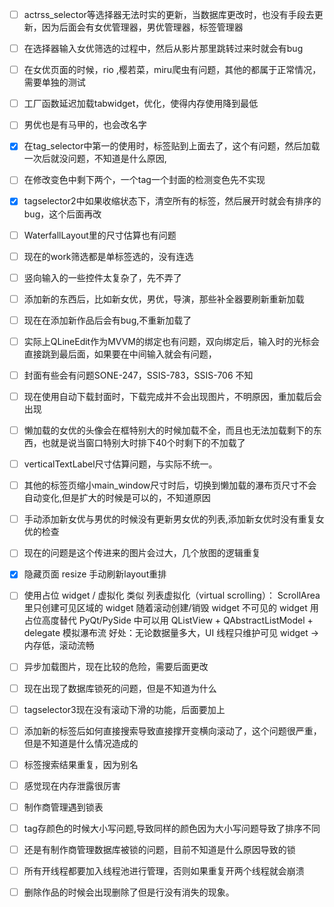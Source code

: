 - [ ] actrss_selector等选择器无法时实的更新，当数据库更改时，也没有手段去更新，因为后面会有女优管理器，男优管理器，标签管理器

- [ ] 在选择器输入女优筛选的过程中，然后从影片那里跳转过来时就会有bug

- [ ] 在女优页面的时候，rio ,樱若菜，miru爬虫有问题，其他的都属于正常情况，需要单独的测试

- [ ] 工厂函数延迟加载tabwidget，优化，使得内存使用降到最低

- [ ] 男优也是有马甲的，也会改名字

- [x] 在tag_selector中第一的使用时，标签贴到上面去了，这个有问题，然后加载一次后就没问题，不知道是什么原因,

- [ ] 在修改变色中剩下两个，一个tag一个封面的检测变色先不实现

- [x] tagselector2中如果收缩状态下，清空所有的标签，然后展开时就会有排序的bug，这个后面再改

- [ ] WaterfallLayout里的尺寸估算也有问题

- [ ] 现在的work筛选都是单标签选的，没有连选

- [ ] 竖向输入的一些控件太复杂了，先不弄了

- [ ] 添加新的东西后，比如新女优，男优，导演，那些补全器要刷新重新加载

- [ ] 现在在添加新作品后会有bug,不重新加载了

- [ ] 实际上QLineEdit作为MVVM的绑定也有问题，双向绑定后，输入时的光标会直接跳到最后面，如果要在中间输入就会有问题，

- [ ] 封面有些会有问题SONE-247，SSIS-783，SSIS-706 不知

- [ ] 现在使用自动下载封面时，下载完成并不会出现图片，不明原因，重加载后会出现

- [ ] 懒加载的女优的头像会在框特别大的时候加载不全，而且也无法加载剩下的东西，也就是说当窗口特别大时排下40个时剩下的不加载了

- [ ] verticalTextLabel尺寸估算问题，与实际不统一。

- [ ] 其他的标签页缩小main_window尺寸时后，切换到懒加载的瀑布页尺寸不会自动变化,但是扩大的时候是可以的，不知道原因

- [ ] 手动添加新女优与男优的时候没有更新男女优的列表,添加新女优时没有重复女优的检查

- [ ] 现在的问题是这个传进来的图片会过大，几个放图的逻辑重复

- [x] 隐藏页面 resize 手动刷新layout重排

- [ ] 使用占位 widget / 虚拟化
类似 列表虚拟化（virtual scrolling）：
ScrollArea 里只创建可见区域的 widget
随着滚动创建/销毁 widget
不可见的 widget 用占位高度替代
PyQt/PySide 中可以用 QListView + QAbstractListModel + delegate 模拟瀑布流
好处：无论数据量多大，UI 线程只维护可见 widget → 内存低，滚动流畅
- [ ] 异步加载图片，现在比较的危险，需要后面更改
- [ ] 现在出现了数据库锁死的问题，但是不知道为什么
- [ ] tagselector3现在没有滚动下滑的功能，后面要加上
- [ ] 添加新的标签后如何直接搜索导致直接撑开变横向滚动了，这个问题很严重，但是不知道是什么情况造成的
- [ ] 标签搜索结果重复，因为别名
- [ ] 感觉现在内存泄露很厉害
- [ ] 制作商管理遇到锁表
- [ ] tag存颜色的时候大小写问题,导致同样的颜色因为大小写问题导致了排序不同
- [ ] 还是有制作商管理数据库被锁的问题，目前不知道是什么原因导致的锁

- [ ] 所有开线程都要加入线程池进行管理，否则如果重复开两个线程就会崩溃
- [ ] 删除作品的时候会出现删除了但是行没有消失的现象。